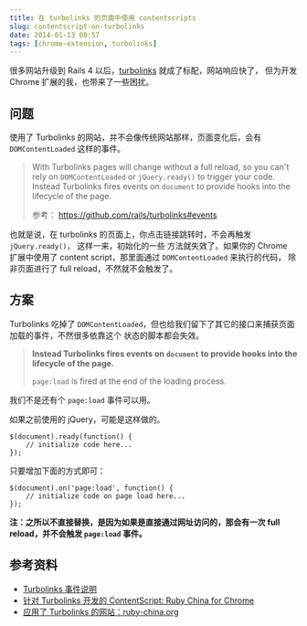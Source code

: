 ```yaml
---
title: 在 turbolinks 的页面中使用 contentscripts
slug: contentscript-on-turbolinks
date: 2014-01-13 08:57
tags: [chrome-extension, turbolinks]
---
```


很多网站升级到 Rails 4 以后，[turbolinks] 就成了标配，网站响应快了，
但为开发 Chrome 扩展的我，也带来了一些困扰。

## 问题

使用了 Turbolinks 的网站，并不会像传统网站那样，页面变化后，会有 `DOMContentLoaded` 这样的事件。

> With Turbolinks pages will change without a full reload, so you can't rely on `DOMContentLoaded`
> or `jQuery.ready()` to trigger your code. Instead Turbolinks fires events on `document` to provide
> hooks into the lifecycle of the page.
>
> 参考： <https://github.com/rails/turbolinks#events>

也就是说，在 turbolinks 的页面上，你点击链接跳转时，不会再触发 `jQuery.ready()`， 这样一来，初始化的一些
方法就失效了。如果你的 Chrome 扩展中使用了 content script，那里面通过 `DOMContentLoaded` 来执行的代码，
除非页面进行了 full reload，不然就不会触发了。

## 方案

Turbolinks 吃掉了 `DOMContentLoaded`，但也给我们留下了其它的接口来捕获页面加载的事件，不然很多依靠这个
状态的脚本都会失效。

> **Instead Turbolinks fires events on `document` to provide
> hooks into the lifecycle of the page.**
> 
> `page:load` is fired at the end of the loading process.

我们不是还有个 `page:load` 事件可以用。

如果之前使用的 jQuery，可能是这样做的。

    $(document).ready(function() {
        // initialize code here...
    });

只要增加下面的方式即可：

    $(document).on('page:load', function() {
        // initialize code on page load here...
    });

**注：之所以不直接替换，是因为如果是直接通过网址访问的，那会有一次 full reload，并不会触发 `page:load` 事件。**

## 参考资料

 * [Turbolinks 事件说明](https://github.com/rails/turbolinks#events)
 * [针对 Turbolinks 开发的 ContentScript: Ruby China for Chrome](https://github.com/GDG-Xian/ruby-china-chrome)
 * [应用了 Turbolinks 的网站：ruby-china.org](http://ruby-china.org/)

[turbolinks]: https://github.com/rails/turbolinks
